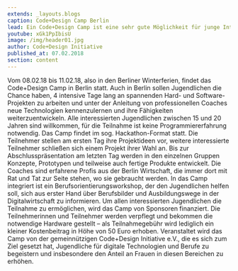 ```yaml
---
extends: _layouts.blogs
caption: Code+Design Camp Berlin
lead: Ein Code+Design Camp ist eine sehr gute Möglichkeit für junge Interessierte (15-20 Jahre) einen genaueren Einblick in die Berufswelt Code und Design zu bekommen. Nicht nur Neulinge, sondern auch schon Fortgeschrittene kommen hierbei auf ihre Kosten in einem Camp voller neuer Erfahrungen, sozialer Kontakte, fachlicher Kompetenz und einer Menge Spaß. Ob man sich nun mit programmieren oder designen beschäftigt ist dir natürlich selbst überlassen. Oder hast du doch eher Lust auf ein Hardware-Projekt?
youtube: xGk1PpIbisU
image: /img/header01.jpg
author: Code+Design Initiative
published_at: 07.02.2018
section: content
---
```


Vom 08.02.18 bis 11.02.18, also in den Berliner Winterferien, findet das Code+Design Camp in Berlin statt. Auch in Berlin sollen Jugendlichen die Chance haben, 4 intensive Tage lang an spannenden Hard- und Software-Projekten zu arbeiten und unter der Anleitung von professionellen Coaches neue Technologien kennenzulernen und ihre Fähigkeiten weiterzuentwickeln. Alle interessierten Jugendlichen zwischen 15 und 20 Jahren sind willkommen, für die Teilnahme ist keine Programmiererfahrung notwendig.
Das Camp findet im sog. Hackathon-Format statt. Die Teilnehmer stellen am ersten Tag ihre Projektideen vor, weitere interessierte Teilnehmer schließen sich einem Projekt ihrer Wahl an. Bis zur Abschlusspräsentation am letzten Tag werden in den einzelnen Gruppen Konzepte, Prototypen und teilweise auch fertige Produkte entwickelt. Die Coaches sind erfahrene Profis aus der Berlin Wirtschaft, die immer dort mit Rat und Tat zur Seite stehen, wo sie gebraucht werden.
In das Camp integriert ist ein Berufsorientierungsworkshop, der den Jugendlichen helfen soll, sich aus erster Hand über Berufsbilder und Ausbildungswege in der Digitalwirtschaft zu informieren.
Um allen interessierten Jugendlichen die Teilnahme zu ermöglichen, wird das Camp von Sponsoren finanziert. Die Teilnehmerinnen und Teilnehmer werden verpflegt und bekommen die notwendige Hardware gestellt – als Teilnahmegebühr wird lediglich ein kleiner Kostenbeitrag in Höhe von 50 Euro erhoben.
Veranstaltet wird das Camp von der gemeinnützigen Code+Design Initiative e.V., die es sich zum Ziel gesetzt hat, Jugendliche für digitale Technologien und Berufe zu begeistern und insbesondere den Anteil an Frauen in diesen Bereichen zu erhöhen.